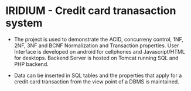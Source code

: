 # IRIDIUM - Credit card tranasaction system

* The project is used to demonstrate the ACID, concurreny control, 1NF, 2NF, 3NF and BCNF Normalization and Transaction properties.
User Interface is developed on android for cellphones and Javascript/HTML for desktops. Backend Server is hosted on Tomcat running SQL and PHP backend.

* Data can be inserted in SQL tables and the properties that apply for a credit card transaction from the view point of a DBMS is maintained.

